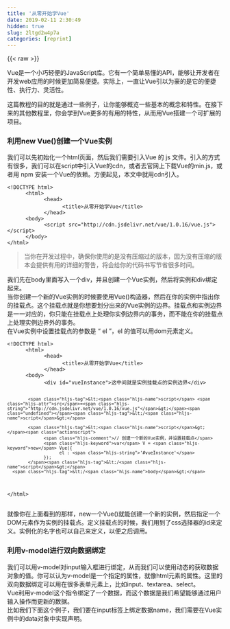 ```yaml
---
title: '从零开始学Vue' 
date: 2019-02-11 2:30:49
hidden: true
slug: 2ltgd2w4p7a
categories: [reprint]
---
```


{{< raw >}}

                    
<p>Vue是一个小巧轻便的JavaScript库。它有一个简单易懂的API，能够让开发者在开发web应用的时候更加简易便捷。实际上，一直让Vue引以为豪的是它的便捷性、执行力、灵活性。</p>
<p>这篇教程的目的就是通过一些例子，让你能够概览一些基本的概念和特性。在接下来的其他教程里，你会学到Vue更多的有用的特性，从而用Vue搭建一个可扩展的项目。</p>
<h3 id="articleHeader0">利用new Vue()创建一个Vue实例</h3>
<p>我们可以先初始化一个html页面，然后我们需要引入Vue 的 js 文件。引入的方式有很多，我们可以在script中引入Vue的cdn，或者去官网上下载Vue的min.js，或者用 npm 安装一个Vue的依赖。方便起见，本文中就用cdn引入。</p>
<div class="widget-codetool" style="display:none;">
      <div class="widget-codetool--inner">
      <span class="selectCode code-tool" data-toggle="tooltip" data-placement="top" title="" data-original-title="全选"></span>
      <span type="button" class="copyCode code-tool" data-toggle="tooltip" data-placement="top" data-clipboard-text="<!DOCTYPE html>
      <html>
            <head>
                  <title>从零开始学Vue</title>
            </head>
      <body>
            <script src=&quot;http://cdn.jsdelivr.net/vue/1.0.16/vue.js&quot;></script>
      </body>
</html>" title="" data-original-title="复制"></span>
      <span type="button" class="saveToNote code-tool" data-toggle="tooltip" data-placement="top" title="" data-original-title="放进笔记"></span>
      </div>
      </div><pre class="javascript hljs"><code class="js">&lt;!DOCTYPE html&gt;
      <span class="xml"><span class="hljs-tag">&lt;<span class="hljs-name">html</span>&gt;</span>
            <span class="hljs-tag">&lt;<span class="hljs-name">head</span>&gt;</span>
                  <span class="hljs-tag">&lt;<span class="hljs-name">title</span>&gt;</span>从零开始学Vue<span class="hljs-tag">&lt;/<span class="hljs-name">title</span>&gt;</span>
            <span class="hljs-tag">&lt;/<span class="hljs-name">head</span>&gt;</span>
      <span class="hljs-tag">&lt;<span class="hljs-name">body</span>&gt;</span>
            <span class="hljs-tag">&lt;<span class="hljs-name">script</span> <span class="hljs-attr">src</span>=<span class="hljs-string">"http://cdn.jsdelivr.net/vue/1.0.16/vue.js"</span>&gt;</span><span class="undefined"></span><span class="hljs-tag">&lt;/<span class="hljs-name">script</span>&gt;</span>
      <span class="hljs-tag">&lt;/<span class="hljs-name">body</span>&gt;</span>
<span class="hljs-tag">&lt;/<span class="hljs-name">html</span>&gt;</span></span></code></pre>
<blockquote><p>当你在开发过程中，确保你使用的是没有压缩过的版本，因为没有压缩的版本会提供有用的详细的警告，将会给你的代码书写节省很多时间。</p></blockquote>
<p>我们先在body里面写入一个div，并且创建一个Vue实例，然后将实例和div绑定起来。<br>当你创建一个新的Vue实例的时候要使用Vue()构造器，然后在你的实例中指出你的挂载点。这个挂载点就是你想要划分出来的Vue实例的边界。挂载点和实例边界是一一对应的，你只能在挂载点上处理你实例边界内的事务，而不能在你的挂载点上处理实例边界外的事务。<br>在Vue实例中设置挂载点的参数是 “ el ”，el 的值可以用dom元素定义。</p>
<div class="widget-codetool" style="display:none;">
      <div class="widget-codetool--inner">
      <span class="selectCode code-tool" data-toggle="tooltip" data-placement="top" title="" data-original-title="全选"></span>
      <span type="button" class="copyCode code-tool" data-toggle="tooltip" data-placement="top" data-clipboard-text="<!DOCTYPE html>
      <html>
            <head>
                  <title>从零开始学Vue</title>
            </head>
      <body>
            <div id=&quot;vueInstance&quot;>这中间就是实例挂载点的实例边界</div>

            <script src=&quot;http://cdn.jsdelivr.net/vue/1.0.16/vue.js&quot;></script>

            <script>
                  // 创建一个新的Vue实例，并设置挂载点
                  var V = new Vue({
                        el : '#vueInstance'
                  });
            </script>
      </body>
</html>" title="" data-original-title="复制"></span>
      <span type="button" class="saveToNote code-tool" data-toggle="tooltip" data-placement="top" title="" data-original-title="放进笔记"></span>
      </div>
      </div><pre class="javascript hljs"><code class="js">&lt;!DOCTYPE html&gt;
      <span class="xml"><span class="hljs-tag">&lt;<span class="hljs-name">html</span>&gt;</span>
            <span class="hljs-tag">&lt;<span class="hljs-name">head</span>&gt;</span>
                  <span class="hljs-tag">&lt;<span class="hljs-name">title</span>&gt;</span>从零开始学Vue<span class="hljs-tag">&lt;/<span class="hljs-name">title</span>&gt;</span>
            <span class="hljs-tag">&lt;/<span class="hljs-name">head</span>&gt;</span>
      <span class="hljs-tag">&lt;<span class="hljs-name">body</span>&gt;</span>
            <span class="hljs-tag">&lt;<span class="hljs-name">div</span> <span class="hljs-attr">id</span>=<span class="hljs-string">"vueInstance"</span>&gt;</span>这中间就是实例挂载点的实例边界<span class="hljs-tag">&lt;/<span class="hljs-name">div</span>&gt;</span>

            <span class="hljs-tag">&lt;<span class="hljs-name">script</span> <span class="hljs-attr">src</span>=<span class="hljs-string">"http://cdn.jsdelivr.net/vue/1.0.16/vue.js"</span>&gt;</span><span class="undefined"></span><span class="hljs-tag">&lt;/<span class="hljs-name">script</span>&gt;</span>

            <span class="hljs-tag">&lt;<span class="hljs-name">script</span>&gt;</span><span class="actionscript">
                  <span class="hljs-comment">// 创建一个新的Vue实例，并设置挂载点</span>
                  <span class="hljs-keyword">var</span> V = <span class="hljs-keyword">new</span> Vue({
                        el : <span class="hljs-string">'#vueInstance'</span>
                  });
            </span><span class="hljs-tag">&lt;/<span class="hljs-name">script</span>&gt;</span>
      <span class="hljs-tag">&lt;/<span class="hljs-name">body</span>&gt;</span>
<span class="hljs-tag">&lt;/<span class="hljs-name">html</span>&gt;</span></span></code></pre>
<p>就像你在上面看到的那样，new一个Vue()就能创建一个新的实例，然后指定一个DOM元素作为实例的挂载点。定义挂载点的时候，我们用到了css选择器的id来定义。实例化的名字也可以自己来定义，以便之后调用。</p>
<h3 id="articleHeader1">利用v-model进行双向数据绑定</h3>
<p>我们可以用v-model对input输入框进行绑定，从而我们可以使用动态的获取数据对象的值。你可以认为v-model是一个指定的属性，就像html元素的属性。这里的双向数据绑定可以用在很多表单元素上，比如input、textarea、select。<br>Vue利用v-model这个指令绑定了一个数据，而这个数据是我们希望能够通过用户输入操作而更新的数据。<br>比如我们下面这个例子，我们要在input标签上绑定数据name，我们需要在Vue实例中的data对象中实现声明。</p>
<div class="widget-codetool" style="display:none;">
      <div class="widget-codetool--inner">
      <span class="selectCode code-tool" data-toggle="tooltip" data-placement="top" title="" data-original-title="全选"></span>
      <span type="button" class="copyCode code-tool" data-toggle="tooltip" data-placement="top" data-clipboard-text="<div id=&quot;vueInstance&quot;>
      输入您的姓名: <input type=&quot;text&quot; v-model=&quot;name&quot;>
</div>

<script src=&quot;http://cdn.jsdelivr.net/vue/1.0.16/vue.js&quot;></script>//之后这行会省略
<script>
      var V = new Vue({
            el : '#vueInstance',
            data : {
                  name : '_Appian'
            }
      });
</script>" title="" data-original-title="复制"></span>
      <span type="button" class="saveToNote code-tool" data-toggle="tooltip" data-placement="top" title="" data-original-title="放进笔记"></span>
      </div>
      </div><pre class="javascript hljs"><code class="js">&lt;div id=<span class="hljs-string">"vueInstance"</span>&gt;
      输入您的姓名: <span class="xml"><span class="hljs-tag">&lt;<span class="hljs-name">input</span> <span class="hljs-attr">type</span>=<span class="hljs-string">"text"</span> <span class="hljs-attr">v-model</span>=<span class="hljs-string">"name"</span>&gt;</span>
<span class="hljs-tag">&lt;/<span class="hljs-name">div</span>&gt;</span></span>

&lt;script src=<span class="hljs-string">"http://cdn.jsdelivr.net/vue/1.0.16/vue.js"</span>&gt;<span class="xml"><span class="hljs-tag">&lt;/<span class="hljs-name">script</span>&gt;</span></span><span class="hljs-comment">//之后这行会省略</span>
&lt;script&gt;
      <span class="hljs-keyword">var</span> V = <span class="hljs-keyword">new</span> Vue({
            <span class="hljs-attr">el</span> : <span class="hljs-string">'#vueInstance'</span>,
            <span class="hljs-attr">data</span> : {
                  <span class="hljs-attr">name</span> : <span class="hljs-string">'_Appian'</span>
            }
      });
<span class="xml"><span class="hljs-tag">&lt;/<span class="hljs-name">script</span>&gt;</span></span></code></pre>
<p>无论用户输入多少次，这个name都会被自动更新。并且，如果name的值被改变了，其他有映射name的地方的值也会被修改。<br>这种input框和映射的同步修改的原因，就是利用v-model这个指令，让数据通过底层的数据流进行绑定后直接修改。这就是数据的双向绑定的概念。</p>
<p>为了证明这个概念，我们可以利用$data打印出数据的映射来看看。</p>
<div class="widget-codetool" style="display:none;">
      <div class="widget-codetool--inner">
      <span class="selectCode code-tool" data-toggle="tooltip" data-placement="top" title="" data-original-title="全选"></span>
      <span type="button" class="copyCode code-tool" data-toggle="tooltip" data-placement="top" data-clipboard-text="<div id=&quot;vueInstance&quot;>
      输入您的姓名: <input type=&quot;text&quot; v-model=&quot;name&quot;>
      <p>"{{" $data | json "}}"</p> //#1
      <p>"{{" name "}}"</p>          //#2
</div>

<script>
      var V = new Vue({
            el : '#vueInstance',
            data : {
                  name : '_Appian'
            }
      });
</script>" title="" data-original-title="复制"></span>
      <span type="button" class="saveToNote code-tool" data-toggle="tooltip" data-placement="top" title="" data-original-title="放进笔记"></span>
      </div>
      </div><pre class="javascript hljs"><code class="js">&lt;div id=<span class="hljs-string">"vueInstance"</span>&gt;
      输入您的姓名: <span class="xml"><span class="hljs-tag">&lt;<span class="hljs-name">input</span> <span class="hljs-attr">type</span>=<span class="hljs-string">"text"</span> <span class="hljs-attr">v-model</span>=<span class="hljs-string">"name"</span>&gt;</span>
      <span class="hljs-tag">&lt;<span class="hljs-name">p</span>&gt;</span>"{{" $data | json "}}"<span class="hljs-tag">&lt;/<span class="hljs-name">p</span>&gt;</span> //#1
      <span class="hljs-tag">&lt;<span class="hljs-name">p</span>&gt;</span>"{{" name "}}"<span class="hljs-tag">&lt;/<span class="hljs-name">p</span>&gt;</span>          //#2
<span class="hljs-tag">&lt;/<span class="hljs-name">div</span>&gt;</span></span>

&lt;script&gt;
      <span class="hljs-keyword">var</span> V = <span class="hljs-keyword">new</span> Vue({
            <span class="hljs-attr">el</span> : <span class="hljs-string">'#vueInstance'</span>,
            <span class="hljs-attr">data</span> : {
                  <span class="hljs-attr">name</span> : <span class="hljs-string">'_Appian'</span>
            }
      });
<span class="xml"><span class="hljs-tag">&lt;/<span class="hljs-name">script</span>&gt;</span></span></code></pre>
<blockquote>
<p>1中：<br>$data是Vue实例观察的数据对象，本质类型是一个对象，所以可以转成json。可以用一个新的对象替换。实例代理了它的数据对象的属性。<br>"{{""}}"，利用两个花括号进行插值。这里插入的值是$data实时变化的值。<br>| json，只是一个更直观的能让数据展示出来的方法。也可以看做是一个过滤器，就像JSON.stringify()的效果一样。</p>
<p>2中：<br>"{{" name "}}"，就是直接在插值表达式，两个花括号中间插入数据变量，直接映射name的值。</p>
</blockquote>
<p>Vue就是这么简单的进行数据的双向绑定，只需要一个v-model指令就可以，而不需要利用js或者jq来控制数据。相信你能从上面的例子中理清逻辑。</p>
<h3 id="articleHeader2">利用v-on进行事件绑定</h3>
<p>Vue是利用v-on指令进行事件监听和事件分发的。你可以在Vue的实例中创建一个方法来绑定监听事件，可以创建一个方法来分派一个点击事件。</p>
<p>下面的例子中，我们将创建一个say方法，这个方法绑定在一个button上。点击产生的效果就是弹出一个带有用户name的欢迎框。为了将这个方法指派给button，我们需要用v-on:click来进行事件绑定。</p>
<div class="widget-codetool" style="display:none;">
      <div class="widget-codetool--inner">
      <span class="selectCode code-tool" data-toggle="tooltip" data-placement="top" title="" data-original-title="全选"></span>
      <span type="button" class="copyCode code-tool" data-toggle="tooltip" data-placement="top" data-clipboard-text="<div id=&quot;vueInstance&quot;>
      输入您的姓名: <input type=&quot;text&quot; v-model=&quot;name&quot;>
      <button v-on:click=&quot;say&quot;>欢迎点击</button> //#1
      <button @click=&quot;say&quot;>欢迎点击</button>     //#2
</div>

<script>
      var V = new Vue({
            el : '#vueInstance',
            data : {
                  name : '_Appian'
            },
            methods : {
                  say : function(){
                       alert('欢迎' + this.name);
                 }
            }
      });
</script>" title="" data-original-title="复制"></span>
      <span type="button" class="saveToNote code-tool" data-toggle="tooltip" data-placement="top" title="" data-original-title="放进笔记"></span>
      </div>
      </div><pre class="javascript hljs"><code class="js">&lt;div id=<span class="hljs-string">"vueInstance"</span>&gt;
      输入您的姓名: <span class="xml"><span class="hljs-tag">&lt;<span class="hljs-name">input</span> <span class="hljs-attr">type</span>=<span class="hljs-string">"text"</span> <span class="hljs-attr">v-model</span>=<span class="hljs-string">"name"</span>&gt;</span>
      <span class="hljs-tag">&lt;<span class="hljs-name">button</span> <span class="hljs-attr">v-on:click</span>=<span class="hljs-string">"say"</span>&gt;</span>欢迎点击<span class="hljs-tag">&lt;/<span class="hljs-name">button</span>&gt;</span> //#1
      <span class="hljs-tag">&lt;<span class="hljs-name">button</span> @<span class="hljs-attr">click</span>=<span class="hljs-string">"say"</span>&gt;</span>欢迎点击<span class="hljs-tag">&lt;/<span class="hljs-name">button</span>&gt;</span>     //#2
<span class="hljs-tag">&lt;/<span class="hljs-name">div</span>&gt;</span></span>

&lt;script&gt;
      <span class="hljs-keyword">var</span> V = <span class="hljs-keyword">new</span> Vue({
            <span class="hljs-attr">el</span> : <span class="hljs-string">'#vueInstance'</span>,
            <span class="hljs-attr">data</span> : {
                  <span class="hljs-attr">name</span> : <span class="hljs-string">'_Appian'</span>
            },
            <span class="hljs-attr">methods</span> : {
                  <span class="hljs-attr">say</span> : <span class="hljs-function"><span class="hljs-keyword">function</span>(<span class="hljs-params"></span>)</span>{
                       alert(<span class="hljs-string">'欢迎'</span> + <span class="hljs-keyword">this</span>.name);
                 }
            }
      });
<span class="xml"><span class="hljs-tag">&lt;/<span class="hljs-name">script</span>&gt;</span></span></code></pre>
<p>当然了，不仅是可以绑定click点击事件，还可以绑定其他鼠标事件，键盘输入事件等一些js的事件类型。比如v-on:mouseover，v-on:keydown， v-on:submit， v-on:keypress，v-on:keyup.13等等，或者是一些其他的自定义事件。</p>
<blockquote><p>在开发过程中，你可能会频繁的用到事件绑定，v-on写起来有点麻烦，所以上例中提供了两种写法，#2就是对#1写法的缩写。利用@代替v-on，这里不多说。</p></blockquote>
<h3 id="articleHeader3">利用v-if或者v-show进行条件判定</h3>
<p>如果我们希望用户在登录之后才能看到欢迎弹窗，而如果没有登录则给它一个登录界面。Vue会提供给我们v-if指令和v-show指令用来控制不同登录状态下的显示内容。</p>
<p>利用先前的例子，我们可以用loginStatus的值来控制是否登录，如果是true则显示输入框和按钮让他能够看到欢迎弹窗，但如果是false（即未登录），则只能看到输入账号、密码的输入框和提交按钮（暂时不进行身份验证，只改变登录状态）。</p>
<div class="widget-codetool" style="display:none;">
      <div class="widget-codetool--inner">
      <span class="selectCode code-tool" data-toggle="tooltip" data-placement="top" title="" data-original-title="全选"></span>
      <span type="button" class="copyCode code-tool" data-toggle="tooltip" data-placement="top" data-clipboard-text="<div id=&quot;vueInstance&quot;>
      //loginStatus为true时会显示的section
     <section v-if=&quot;loginStatus&quot;>
         输入您的姓名: <input type=&quot;text&quot; v-model=&quot;name&quot;>
         <button v-on:click=&quot;say&quot;>欢迎点击</button>
         <button @click=&quot;switchLoginStatus&quot;>退出登录</button>
     </section>

      //loginStatus为false时会显示的section
     <section v-if=&quot;!loginStatus&quot;>
           登录用户: <input type=&quot;text&quot;>
           登录密码: <input type=&quot;password&quot;>
           <button @click=&quot;switchLoginStatus&quot;>登录</button>
     </section>
</div>

<script>
      var V = new Vue({
            el : '#vueInstance',
            data : {
                  name : '_Appian',
                  loginStatus :　false
            },
            methods : {
                  say : function(){
                       alert('欢迎' + this.name);
                  },
                   switchLoginStatus : function(){
                       this.loginStatus = !this.loginStatus;
                   }
            }
      });
</script>" title="" data-original-title="复制"></span>
      <span type="button" class="saveToNote code-tool" data-toggle="tooltip" data-placement="top" title="" data-original-title="放进笔记"></span>
      </div>
      </div><pre class="javascript hljs"><code class="js">&lt;div id=<span class="hljs-string">"vueInstance"</span>&gt;
      <span class="hljs-comment">//loginStatus为true时会显示的section</span>
     &lt;section v-<span class="hljs-keyword">if</span>=<span class="hljs-string">"loginStatus"</span>&gt;
         输入您的姓名: <span class="xml"><span class="hljs-tag">&lt;<span class="hljs-name">input</span> <span class="hljs-attr">type</span>=<span class="hljs-string">"text"</span> <span class="hljs-attr">v-model</span>=<span class="hljs-string">"name"</span>&gt;</span>
         <span class="hljs-tag">&lt;<span class="hljs-name">button</span> <span class="hljs-attr">v-on:click</span>=<span class="hljs-string">"say"</span>&gt;</span>欢迎点击<span class="hljs-tag">&lt;/<span class="hljs-name">button</span>&gt;</span>
         <span class="hljs-tag">&lt;<span class="hljs-name">button</span> @<span class="hljs-attr">click</span>=<span class="hljs-string">"switchLoginStatus"</span>&gt;</span>退出登录<span class="hljs-tag">&lt;/<span class="hljs-name">button</span>&gt;</span>
     <span class="hljs-tag">&lt;/<span class="hljs-name">section</span>&gt;</span></span>

      <span class="hljs-comment">//loginStatus为false时会显示的section</span>
     &lt;section v-<span class="hljs-keyword">if</span>=<span class="hljs-string">"!loginStatus"</span>&gt;
           登录用户: <span class="xml"><span class="hljs-tag">&lt;<span class="hljs-name">input</span> <span class="hljs-attr">type</span>=<span class="hljs-string">"text"</span>&gt;</span>
           登录密码: <span class="hljs-tag">&lt;<span class="hljs-name">input</span> <span class="hljs-attr">type</span>=<span class="hljs-string">"password"</span>&gt;</span>
           <span class="hljs-tag">&lt;<span class="hljs-name">button</span> @<span class="hljs-attr">click</span>=<span class="hljs-string">"switchLoginStatus"</span>&gt;</span>登录<span class="hljs-tag">&lt;/<span class="hljs-name">button</span>&gt;</span>
     <span class="hljs-tag">&lt;/<span class="hljs-name">section</span>&gt;</span>
<span class="hljs-tag">&lt;/<span class="hljs-name">div</span>&gt;</span></span>

&lt;script&gt;
      <span class="hljs-keyword">var</span> V = <span class="hljs-keyword">new</span> Vue({
            <span class="hljs-attr">el</span> : <span class="hljs-string">'#vueInstance'</span>,
            <span class="hljs-attr">data</span> : {
                  <span class="hljs-attr">name</span> : <span class="hljs-string">'_Appian'</span>,
                  <span class="hljs-attr">loginStatus</span> :　<span class="hljs-literal">false</span>
            },
            <span class="hljs-attr">methods</span> : {
                  <span class="hljs-attr">say</span> : <span class="hljs-function"><span class="hljs-keyword">function</span>(<span class="hljs-params"></span>)</span>{
                       alert(<span class="hljs-string">'欢迎'</span> + <span class="hljs-keyword">this</span>.name);
                  },
                   <span class="hljs-attr">switchLoginStatus</span> : <span class="hljs-function"><span class="hljs-keyword">function</span>(<span class="hljs-params"></span>)</span>{
                       <span class="hljs-keyword">this</span>.loginStatus = !<span class="hljs-keyword">this</span>.loginStatus;
                   }
            }
      });
<span class="xml"><span class="hljs-tag">&lt;/<span class="hljs-name">script</span>&gt;</span></span></code></pre>
<blockquote><p>this的执行就是实例V。this的指向是一个需要自己去搞懂的问题，这里不多说。<br>在上述例子中，只要把V-if换成v-show，一样可以获得等同的效果。同时v-if和v-show他们都支持v-else，但是绑定v-else命令的标签的前一兄弟元素必须有 v-if 或 v-show。</p></blockquote>
<p>在上面的例子中，只要点击“登录”或者“退出登录”按钮都会触发switchLoginStatus方法，只要触发了这个方法就会导致loginStatus的状态变化（在true和false中进行切换），从而改变了html中的v-if的判断条件结果的变化，基于当前的loginStatus的布尔值的状态，使得显示的section是不同状态下的section。</p>
<blockquote><p><a href="http://cn.vuejs.org/guide/conditional.html" rel="nofollow noreferrer" target="_blank">v-show和v-if之间有什么区别呢?</a><br>在切换 v-if 块时，Vue有一个局部编译/卸载过程，因为 v-if 之中的模板也可能包括数据绑定或子组件。v-if 是真实的条件渲染，因为它会确保条件块在切换当中合适地销毁与重建条件块内的事件监听器和子组件。<br>v-if 也是惰性的：如果在初始渲染时条件为假，则什么也不做——在条件第一次变为真时才开始局部编译（编译会被缓存起来）。<br>相比之下，v-show 简单得多——元素始终被编译并保留，只是简单地基于 CSS 切换。<br>一般来说，v-if 有更高的切换消耗而 v-show 有更高的初始渲染消耗。因此，如果需要频繁切换 v-show 较好，如果在运行时条件不大可能改变 v-if 较好。</p></blockquote>
<p>这个差别也许对你目前的开发来说并不重要，但是你还是要注意和留心，因为当你的项目开发变大的时候，这点会变得重要起来。</p>
<h3 id="articleHeader4">利用v-for输出列表</h3>
<p>如果你是经营一个电商平台的商人的话，你一定有很多页面都需要渲染商品列表的输出。v-for指令允许循环我们的数组对象，用 “element in arrayObj” 的方式，念作“循环arrayObj这个数据对象里的每一个element”。</p>
<p>下面的例子中，我们将会利用v-for指令循环输出一个商品列表。每一个商品都会在一个li中，li中输出商品的名称、价格和商品类型。</p>
<div class="widget-codetool" style="display:none;">
      <div class="widget-codetool--inner">
      <span class="selectCode code-tool" data-toggle="tooltip" data-placement="top" title="" data-original-title="全选"></span>
      <span type="button" class="copyCode code-tool" data-toggle="tooltip" data-placement="top" data-clipboard-text="<div id=&quot;vueInstance&quot;>
     <ul>
         <li v-for=&quot;el in products&quot;>
            "{{" el.name "}}" - ￥ "{{" el. price "}}" - "{{" el. category "}}"
         </li>
     </ul>
</div>

<script>
      var V = new Vue({
            el : '#vueInstance',
            data : {
                   products : [
                         {name: 'microphone', price: 25, category: 'electronics'},
                         {name: 'laptop case', price: 15, category: 'accessories'},
                         {name: 'screen cleaner', price: 17, category: 'accessories'},
                         {name: 'laptop charger', price: 70, category: 'electronics'},
                         {name: 'mouse', price: 40, category: 'electronics'},
                         {name: 'earphones', price: 20, category: 'electronics'},
                         {name: 'monitor', price: 120, category: 'electronics'}
                   ]
            }
      });
</script>" title="" data-original-title="复制"></span>
      <span type="button" class="saveToNote code-tool" data-toggle="tooltip" data-placement="top" title="" data-original-title="放进笔记"></span>
      </div>
      </div><pre class="javascript hljs"><code class="js">&lt;div id=<span class="hljs-string">"vueInstance"</span>&gt;
     <span class="xml"><span class="hljs-tag">&lt;<span class="hljs-name">ul</span>&gt;</span>
         <span class="hljs-tag">&lt;<span class="hljs-name">li</span> <span class="hljs-attr">v-for</span>=<span class="hljs-string">"el in products"</span>&gt;</span>
            "{{" el.name "}}" - ￥ "{{" el. price "}}" - "{{" el. category "}}"
         <span class="hljs-tag">&lt;/<span class="hljs-name">li</span>&gt;</span>
     <span class="hljs-tag">&lt;/<span class="hljs-name">ul</span>&gt;</span></span>
&lt;<span class="hljs-regexp">/div&gt;

&lt;script&gt;
      var V = new Vue({
            el : '#vueInstance',
            data : {
                   products : [
                         {name: 'microphone', price: 25, category: 'electronics'},
                         {name: 'laptop case', price: 15, category: 'accessories'},
                         {name: 'screen cleaner', price: 17, category: 'accessories'},
                         {name: 'laptop charger', price: 70, category: 'electronics'},
                         {name: 'mouse', price: 40, category: 'electronics'},
                         {name: 'earphones', price: 20, category: 'electronics'},
                         {name: 'monitor', price: 120, category: 'electronics'}
                   ]
            }
      });
&lt;/</span>script&gt;</code></pre>
<blockquote><p>当然了，data中的数组对象，可以不用像上面这样定义也可以，我们可以从数据库导入，或者是利用ajax请求得到。这里只是为了演示v-for。</p></blockquote>
<p>有时候我们可能会需要拿到商品在数组对象里的对应下标。我们可以用$index来获得。</p>
<div class="widget-codetool" style="display:none;">
      <div class="widget-codetool--inner">
      <span class="selectCode code-tool" data-toggle="tooltip" data-placement="top" title="" data-original-title="全选"></span>
      <span type="button" class="copyCode code-tool" data-toggle="tooltip" data-placement="top" data-clipboard-text="//#1
<li v-for=&quot;el in products&quot;>
    "{{" $index "}}" - "{{" el.name "}}" - ￥ "{{" el. price "}}" - "{{" el. category "}}"
</li>

//#2
<li v-for=&quot;(index,el) in products&quot;>
   "{{" index "}}" - "{{" el.name "}}" - ￥ "{{" el. price "}}" - "{{" el. category "}}"
</li>" title="" data-original-title="复制"></span>
      <span type="button" class="saveToNote code-tool" data-toggle="tooltip" data-placement="top" title="" data-original-title="放进笔记"></span>
      </div>
      </div><pre class="javascript hljs"><code class="js"><span class="hljs-comment">//#1</span>
&lt;li v-<span class="hljs-keyword">for</span>=<span class="hljs-string">"el in products"</span>&gt;
    "{{" $index "}}" - "{{" el.name "}}" - ￥ "{{" el. price "}}" - "{{" el. category "}}"
&lt;<span class="hljs-regexp">/li&gt;

/</span><span class="hljs-regexp">/#2
&lt;li v-for="(index,el) in products"&gt;
   "{{" index "}}" - "{{" el.name "}}" - ￥ "{{" el. price "}}" - "{{" el. category "}}"
&lt;/</span>li&gt;</code></pre>
<h3 id="articleHeader5">计算属性Computed</h3>
<p>计算属性的应用场景，一般是在有一个变量的值需要其他变量计算得到的时候，会用到。</p>
<p>比如，例如用户在输入框输入一个数 x，则自动返回给用户这个数的平方 x²。你需要对输入框进行数据绑定，然后当数据修改的时候，就马上计算它的平方。</p>
<div class="widget-codetool" style="display:none;">
      <div class="widget-codetool--inner">
      <span class="selectCode code-tool" data-toggle="tooltip" data-placement="top" title="" data-original-title="全选"></span>
      <span type="button" class="copyCode code-tool" data-toggle="tooltip" data-placement="top" data-clipboard-text="<div id=&quot;vueInstance&quot;>
         输入一个数字: <input type=&quot;text&quot; v-model=&quot;value&quot;>
         <p>计算结果："{{" square "}}"</p>
</div>

<script>
      var V = new Vue({
            el : '#vueInstance',
            data : {
                  value : 1
            },
            computed : {
                  square : function(){
                       return this.value * this.value;
                  }
            }
      });
</script>" title="" data-original-title="复制"></span>
      <span type="button" class="saveToNote code-tool" data-toggle="tooltip" data-placement="top" title="" data-original-title="放进笔记"></span>
      </div>
      </div><pre class="javascript hljs"><code class="js">&lt;div id=<span class="hljs-string">"vueInstance"</span>&gt;
         输入一个数字: <span class="xml"><span class="hljs-tag">&lt;<span class="hljs-name">input</span> <span class="hljs-attr">type</span>=<span class="hljs-string">"text"</span> <span class="hljs-attr">v-model</span>=<span class="hljs-string">"value"</span>&gt;</span>
         <span class="hljs-tag">&lt;<span class="hljs-name">p</span>&gt;</span>计算结果："{{" square "}}"<span class="hljs-tag">&lt;/<span class="hljs-name">p</span>&gt;</span>
<span class="hljs-tag">&lt;/<span class="hljs-name">div</span>&gt;</span></span>

&lt;script&gt;
      <span class="hljs-keyword">var</span> V = <span class="hljs-keyword">new</span> Vue({
            <span class="hljs-attr">el</span> : <span class="hljs-string">'#vueInstance'</span>,
            <span class="hljs-attr">data</span> : {
                  <span class="hljs-attr">value</span> : <span class="hljs-number">1</span>
            },
            <span class="hljs-attr">computed</span> : {
                  <span class="hljs-attr">square</span> : <span class="hljs-function"><span class="hljs-keyword">function</span>(<span class="hljs-params"></span>)</span>{
                       <span class="hljs-keyword">return</span> <span class="hljs-keyword">this</span>.value * <span class="hljs-keyword">this</span>.value;
                  }
            }
      });
<span class="xml"><span class="hljs-tag">&lt;/<span class="hljs-name">script</span>&gt;</span></span></code></pre>
<blockquote><p>计算属性定义数值是通过定义一系列的function，就像我们先前定义methods对象的时候是一样的。比如square方法是用来计算变量“square”的，其方法的返回值是两个this.value的乘积。</p></blockquote>
<p>接下来可以用computed做一个复杂一点例子。系统会随机取一个1~10以内的数字，用户可以在输入框随机输入一个1~10之内的数字，如果刚好用户的输入和系统的随机数刚好匹配，则游戏成功，反之失败。</p>
<div class="widget-codetool" style="display:none;">
      <div class="widget-codetool--inner">
      <span class="selectCode code-tool" data-toggle="tooltip" data-placement="top" title="" data-original-title="全选"></span>
      <span type="button" class="copyCode code-tool" data-toggle="tooltip" data-placement="top" data-clipboard-text="<div id=&quot;vueInstance&quot;>
         输入1~10内的数字: <input type=&quot;text&quot; v-model=&quot;value&quot;>
         <p>计算结果："{{" resultMsg "}}"</p>
</div>

<script>
      var V = new Vue({
            el : '#vueInstance',
            data : {
                  value : null,
                  randNum : 5//第一次随机数为5
            },
            methods : {
                  getRandNum: function(min, max){
                      return Math.floor(Math.random() * (max - min + 1)) + min;
                  }
            },
            computed : {
                  resultMsg : function(){
                       if (this.value == this.randNum) {
                            this.randNum = this.getRandNum(1, 10);
                            return '你猜对了!';
                       } else {
                            this.randNum = this.getRandNum(1, 10);
                            return '猜错了，再来!';
                       }
                  }
            }
      });
</script>" title="" data-original-title="复制"></span>
      <span type="button" class="saveToNote code-tool" data-toggle="tooltip" data-placement="top" title="" data-original-title="放进笔记"></span>
      </div>
      </div><pre class="javascript hljs"><code class="js">&lt;div id=<span class="hljs-string">"vueInstance"</span>&gt;
         输入<span class="hljs-number">1</span>~<span class="hljs-number">10</span>内的数字: <span class="xml"><span class="hljs-tag">&lt;<span class="hljs-name">input</span> <span class="hljs-attr">type</span>=<span class="hljs-string">"text"</span> <span class="hljs-attr">v-model</span>=<span class="hljs-string">"value"</span>&gt;</span>
         <span class="hljs-tag">&lt;<span class="hljs-name">p</span>&gt;</span>计算结果："{{" resultMsg "}}"<span class="hljs-tag">&lt;/<span class="hljs-name">p</span>&gt;</span>
<span class="hljs-tag">&lt;/<span class="hljs-name">div</span>&gt;</span></span>

&lt;script&gt;
      <span class="hljs-keyword">var</span> V = <span class="hljs-keyword">new</span> Vue({
            <span class="hljs-attr">el</span> : <span class="hljs-string">'#vueInstance'</span>,
            <span class="hljs-attr">data</span> : {
                  <span class="hljs-attr">value</span> : <span class="hljs-literal">null</span>,
                  <span class="hljs-attr">randNum</span> : <span class="hljs-number">5</span><span class="hljs-comment">//第一次随机数为5</span>
            },
            <span class="hljs-attr">methods</span> : {
                  <span class="hljs-attr">getRandNum</span>: <span class="hljs-function"><span class="hljs-keyword">function</span>(<span class="hljs-params">min, max</span>)</span>{
                      <span class="hljs-keyword">return</span> <span class="hljs-built_in">Math</span>.floor(<span class="hljs-built_in">Math</span>.random() * (max - min + <span class="hljs-number">1</span>)) + min;
                  }
            },
            <span class="hljs-attr">computed</span> : {
                  <span class="hljs-attr">resultMsg</span> : <span class="hljs-function"><span class="hljs-keyword">function</span>(<span class="hljs-params"></span>)</span>{
                       <span class="hljs-keyword">if</span> (<span class="hljs-keyword">this</span>.value == <span class="hljs-keyword">this</span>.randNum) {
                            <span class="hljs-keyword">this</span>.randNum = <span class="hljs-keyword">this</span>.getRandNum(<span class="hljs-number">1</span>, <span class="hljs-number">10</span>);
                            <span class="hljs-keyword">return</span> <span class="hljs-string">'你猜对了!'</span>;
                       } <span class="hljs-keyword">else</span> {
                            <span class="hljs-keyword">this</span>.randNum = <span class="hljs-keyword">this</span>.getRandNum(<span class="hljs-number">1</span>, <span class="hljs-number">10</span>);
                            <span class="hljs-keyword">return</span> <span class="hljs-string">'猜错了，再来!'</span>;
                       }
                  }
            }
      });
<span class="xml"><span class="hljs-tag">&lt;/<span class="hljs-name">script</span>&gt;</span></span></code></pre>
<h3 id="articleHeader6">后记</h3>
<p>到此为止，你就已经能够掌握了Vue的基本使用，世界上最简洁最漂亮的框架之一，它的构建有着自己完整的设计思想，而且越来越流行。这个框架足够小而轻，在你的开发中会给你带来更加流畅的用户体验，并有效提高开发效率。上文中举了一系列例子，都掌握了吗？</p>
<blockquote><ul>
<li><p>利用new Vue()创建一个新的Vue实例，并设置挂载点</p></li>
<li><p>利用v-model指令对表单控件进行双向绑定</p></li>
<li><p>了解 $data , "{{""}}" , $index 在输出数据时的用法</p></li>
<li><p>利用v-on进行事件绑定，methods的用法</p></li>
<li><p>结合v-on，利用v-if或者v-show进行条件判定，并了解区别</p></li>
<li><p>利用v-for循环输出列表</p></li>
<li><p>计算属性Computed的基本应用</p></li>
</ul></blockquote>
<p>现在你已经基本掌握了Vue的基础。接下来你要做的就是多看看Vue的一些最新时讯，或者跟我继续了解Vue的旅程。</p>
<p><a href="https://github.com/AppianZ/Close2Vue" rel="nofollow noreferrer" target="_blank">github地址</a><br><a href="https://github.com/AppianZ/Close2Vue" rel="nofollow noreferrer" target="_blank">https://github.com/AppianZ/Close2Vue</a></p>

                
{{< /raw >}}

# 版权声明
本文资源来源互联网，仅供学习研究使用，版权归该资源的合法拥有者所有，

本文仅用于学习、研究和交流目的。转载请注明出处、完整链接以及原作者。

原作者若认为本站侵犯了您的版权，请联系我们，我们会立即删除！

## 原文标题
从零开始学Vue

## 原文链接
[https://segmentfault.com/a/1190000005041030](https://segmentfault.com/a/1190000005041030)

